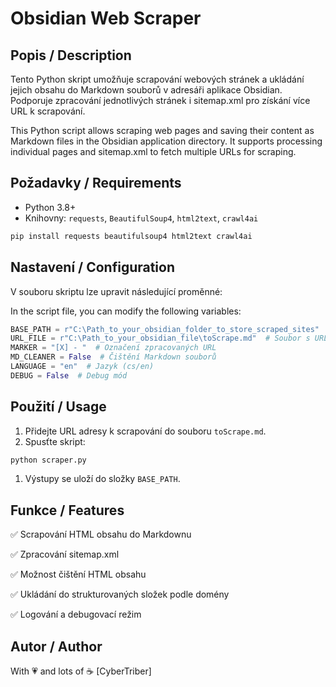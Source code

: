 # Obsidian Web Scraper

## Popis / Description

Tento Python skript umožňuje scrapování webových stránek a ukládání jejich obsahu do Markdown souborů v adresáři aplikace Obsidian. Podporuje zpracování jednotlivých stránek i sitemap.xml pro získání více URL k scrapování.

This Python script allows scraping web pages and saving their content as Markdown files in the Obsidian application directory. It supports processing individual pages and sitemap.xml to fetch multiple URLs for scraping.

## Požadavky / Requirements

- Python 3.8+
- Knihovny: `requests`, `BeautifulSoup4`, `html2text`, `crawl4ai`

```bash
pip install requests beautifulsoup4 html2text crawl4ai
```

## Nastavení / Configuration

V souboru skriptu lze upravit následující proměnné:

In the script file, you can modify the following variables:

```python
BASE_PATH = r"C:\Path_to_your_obsidian_folder_to_store_scraped_sites"  # Cesta k výstupní složce
URL_FILE = r"C:\Path_to_your_obsidian_file\toScrape.md"  # Soubor s URL adresami
MARKER = "[X] - "  # Označení zpracovaných URL
MD_CLEANER = False  # Čištění Markdown souborů
LANGUAGE = "en"  # Jazyk (cs/en)
DEBUG = False  # Debug mód
```

## Použití / Usage

1. Přidejte URL adresy k scrapování do souboru `toScrape.md`.
2. Spusťte skript:

```bash
python scraper.py
```

1. Výstupy se uloží do složky `BASE_PATH`.

## Funkce / Features

✅ Scrapování HTML obsahu do Markdownu 

✅ Zpracování sitemap.xml 

✅ Možnost čištění HTML obsahu 

✅ Ukládání do strukturovaných složek podle domény 

✅ Logování a debugovací režim

## Autor / Author

With 💗 and lots of ☕ [CyberTriber]
